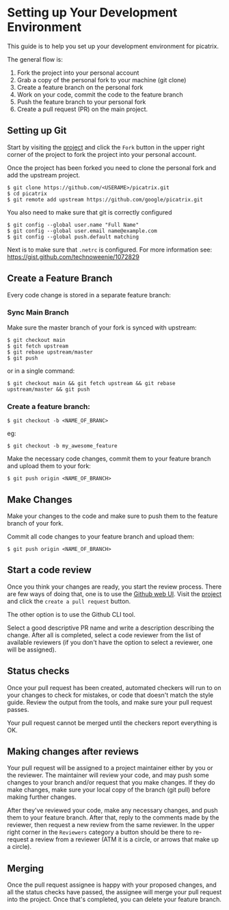 # Setting up Your Development Environment

This guide is to help you set up your development environment for picatrix.

The general flow is:

1. Fork the project into your personal account
2. Grab a copy of the personal fork to your machine (git clone)
3. Create a feature branch on the personal fork
4. Work on your code, commit the code to the feature branch
5. Push the feature branch to your personal fork
6. Create a pull request (PR) on the main project.

## Setting up Git

Start by visiting the [project](https://github.com/google/picatrix) and click the `Fork` 
button in the upper right corner of the project to fork the project into your personal
account.

Once the project has been forked you need to clone the personal fork and add the upstream project.

```shell
$ git clone https://github.com/<USERAME>/picatrix.git
$ cd picatrix
$ git remote add upstream https://github.com/google/picatrix.git
```

You also need to make sure that git is correctly configured

```shell
$ git config --global user.name "Full Name"
$ git config --global user.email name@example.com
$ git config --global push.default matching
```

Next is to make sure that `.netrc` is configured. For more information see: https://gist.github.com/technoweenie/1072829

## Create a Feature Branch

Every code change is stored in a separate feature branch:

### Sync Main Branch

Make sure the master branch of your fork is synced with upstream:

```shell
$ git checkout main
$ git fetch upstream
$ git rebase upstream/master
$ git push
```

or in a single command:
```shell
$ git checkout main && git fetch upstream && git rebase upstream/master && git push
```

### Create a feature branch:

```shell
$ git checkout -b <NAME_OF_BRANC>
```

eg:

```shell
$ git checkout -b my_awesome_feature
```

Make the necessary code changes, commit them to your feature branch and upload them to your fork:

```shell
$ git push origin <NAME_OF_BRANCH>
```

## Make Changes

Make your changes to the code and make sure to push them to the feature branch of your fork.

Commit all code changes to your feature branch and upload them:

```shell
$ git push origin <NAME_OF_BRANCH>
```

## Start a code review

Once you think your changes are ready, you start the review process.  There are few ways of doing that,
one is to use the [Github web UI](https://docs.github.com/en/free-pro-team@latest/github/collaborating-with-issues-and-pull-requests/creating-a-pull-request).
Visit the [project](https://github.com/google/picatrix/pulls) and click the `create a pull request` button.

The other option is to use the Github CLI tool.

Select a good descriptive PR name and write a description describing the change. After all is completed, select a code reviewer
from the list of available reviewers (if you don't have the option to select a reviewer, one will be
assigned).

## Status checks
Once your pull request has been created, automated checkers will run to on your changes to check
for mistakes, or code that doesn't match the style guide. Review the output from the tools, and
make sure your pull request passes.

Your pull request cannot be merged until the checkers report everything is OK.

## Making changes after reviews

Your pull request will be assigned to a project maintainer either by you or the reviewer. 
The maintainer will review your code, and may push some changes to your branch and/or request
that you make changes. If they do make changes, make sure your local copy of the branch 
(git pull) before making further changes.

After they've reviewed your code, make any necessary changes, and push them to your
feature branch. After that, reply to the comments made by the reviewer, then request
a new review from the same reviewer. In the upper right corner in the `Reviewers`
category a button should be there to re-request a review from a reviewer (ATM it is a circle, 
or arrows that make up a circle).

## Merging
Once the pull request assignee is happy with your proposed changes, and all the status
checks have passed, the assignee will merge your pull request into the project. 
Once that's completed, you can delete your feature branch.
